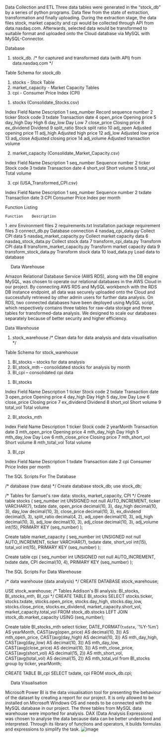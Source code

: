 Data Collection and ETL
Three data tables were generated in the “stock_db” by a series of python programs.  Data flew from the state of extraction, transformation and finally uploading. During the extraction stage, the data files stock, market capacity and cpi would be collected through API from data.nasdaq.com.  Afterwards, selected data would be transformed to suitable format and uploaded onto the Cloud database via MySQL with MySQL-Connector.  

Database
1.	stock_db. /* for captured and transformed data (with API) from data.nasdaq.com */

Table Schema for stock_db
1.	stocks - Stock Table
2.	market_capacity - Market Capacity Tables
3.	cpi - Consumer Price Index (CPI)

1) stocks (Consolidate_Stocks.csv)

Index	Field Name	Description
1	seq_number	Record sequence number
2	ticker	Stock code
3	txdate	Transaction date
4	open_price	Opening price
5	day_high	Day High
6	day_low	Day Low
7	close_price	Closing price
8	ex_dividend	Dividend
9	split_ratio	Stock split ratio
10	adj_open	Adjusted opening price
11	adj_high	Adjusted high price
12	adj_low	Adjusted low price
13	adj_close	Adjusted closing price
14	adj_volume	Adjusted transaction volume






2) market_capacity (Consolidate_Market_Capacity.csv)

Index	Field Name	Description
1	seq_number	Sequence number
2	ticker	Stock code
3	txdate	Transaction date
4	short_vol	Short volume
5	total_vol	Total volume

3) cpi (USA_Transformed_CPI.csv)

Index	Field Name	Description
1	seq_number	Sequence number
2	txdate	Transaction date
3	CPI	Consumer Price Index per month


Function Listing

	Function	Description
1	.env	Environment files
2	requirements.txt	Installation package requirement files
3	connect_db.py	Database connection
4	nasdaq_cpi_data.py	Collect CPI data
5	nasdaq_market_capacity.py	Collect market capacity data
6	nasdaq_stock_data.py	Collect stock data
7	transform_cpi_data.py	Transform CPI data
8	transform_market_capacity.py	Transform market capacity data
9	transform_stock_data.py	Transform stock data
10	load_data.py	Load data to database


 
Data Warehouse

Amazon Relational Database Service (AWS RDS), along with the DB engine MySQL, was chosen to operate our relational databases in the AWS Cloud in our project. By connecting AWS RDS and MySQL workbench with the RDS DB instance endpoint, all data was securely uploaded onto the Cloud and successfully retrieved by other admin users for further data analysis. On RDS, two connected databases have been deployed using MySQL script, which respectively contains three tables for raw-data storage and three tables for transformed-data analysis. We designed to scale our databases separately because of better security and higher efficiency.  

Data Warehouse
1.	stock_warehouse /* Clean data for data analysis and data visualisation */

Table Schema for stock_warehouse
1.	BI_stocks – stocks for data analysis
2.	BI_stock_mth – consolidated stocks for analysis by month 
3.	BI_cpi – consolidated cpi data

1) BI_stocks

Index	Field Name	Description
1	ticker	Stock code
2	txdate	Transaction date
3	open_price	Opening price
4	day_high	Day High
5	day_low	Day Low
6	close_price	Closing price
7	ex_dividend	Dividend
8	short_vol	Short volume
9	total_vol	Total volume













2) BI_stocks_mth

Index	Field Name	Description
1	ticker	Stock code
2	yearMonth	Transaction date
3	mth_open_price	Opening price
4	mth_day_high	Day High
5	mth_day_low	Day Low
6	mth_close_price	Closing price
7	mth_short_vol	Short volume
8	mth_total_vol	Total volume


3) BI_cpi

Index	Field Name	Description
1	txdate	Transaction date
2	cpi	Consumer Price Index per month


The SQL Scripts For The Database

/* database (raw data) */
Create database stock_db;
use stock_db;

/* Tables for Samuel's raw data: stocks, market_capacity, CPI */
Create table stocks (
	seq_number int UNSIGNED not null AUTO_INCREMENT,
	ticker VARCHAR(7),
txdate date,
open_price decimal(10, 3),
day_high decimal(10, 3),
day_low decimal(10, 3),
close_price decimal(10, 3),
ex_dividend decimal(5, 3),
split_ratio decimal(4, 2),
adj_open decimal(10, 3),
adj_high decimal(10, 3),
adj_low decimal(10, 3),
adj_close decimal(10, 3),
adj_volume int(15),
    PRIMARY KEY (seq_number)
);

Create table market_capacity (
	seq_number int UNSIGNED not null AUTO_INCREMENT,
    	ticker VARCHAR(7),
	txdate date,
    	short_vol int(15),
    	total_vol int(15),
    PRIMARY KEY (seq_number)
    );

Create table cpi (
	seq_number int UNSIGNED not null AUTO_INCREMENT,
	txdate date,
    	CPI decimal(10, 4),
    PRIMARY KEY (seq_number) 
);




The SQL Scripts For Data Warehouse

/* data warehouse (data analysis) */
CREATE DATABASE stock_warehouse;

USE stock_warehouse;
/* Tables Addison's BI analysis: BI_stocks, BI_stocks_mth, BI_cpi */
CREATE TABLE BI_stocks SELECT stocks.ticker, stocks.txdate, stocks.open_price, stocks.day_high, stocks.day_low, stocks.close_price, stocks.ex_dividend, market_capacity.short_vol, market_capacity.total_vol
	FROM stock_db.stocks
	LEFT JOIN stock_db.market_capacity
    USING (seq_number);  
    
Create table BI_stocks_mth 
	select ticker, DATE_FORMAT(`txdate`, '%Y-%m') AS yearMonth, 
    	CAST(avg(open_price) AS decimal(10, 3)) AS mth_open_price,
    	CAST(avg(day_high) AS decimal(10, 3)) AS mth_day_high, 
    	CAST(avg(day_low) AS decimal(10, 3)) AS mth_day_low, 
    	CAST(avg(close_price) AS decimal(10, 3)) AS mth_close_price, 
    	CAST(avg(short_vol) AS decimal(15, 2)) AS mth_short_vol, 
    	CAST(avg(total_vol) AS decimal(15, 2)) AS mth_total_vol
    	from BI_stocks
	group by ticker, yearMonth;

CREATE TABLE BI_cpi SELECT txdate, cpi FROM stock_db.cpi;

     



 
Data Visualisation

Microsoft Power BI is the data visualisation tool for presenting the behaviour of the dataset by creating a report for our project. It is only allowed to be installed on Microsoft Windows OS and needs to be connected with the MySQL database in our project. The three tables from MySQL data warehouse were imported for analysis. DAX (Data Analysis Expressions) was chosen to analyse the data because data can be better understood and interpreted. Through its library of functions and operators, it builds formulas and expressions to simplify the task.
![image](https://user-images.githubusercontent.com/84266759/210266787-8e0d8dbe-1c28-478d-8d85-6f50a5538285.png)
